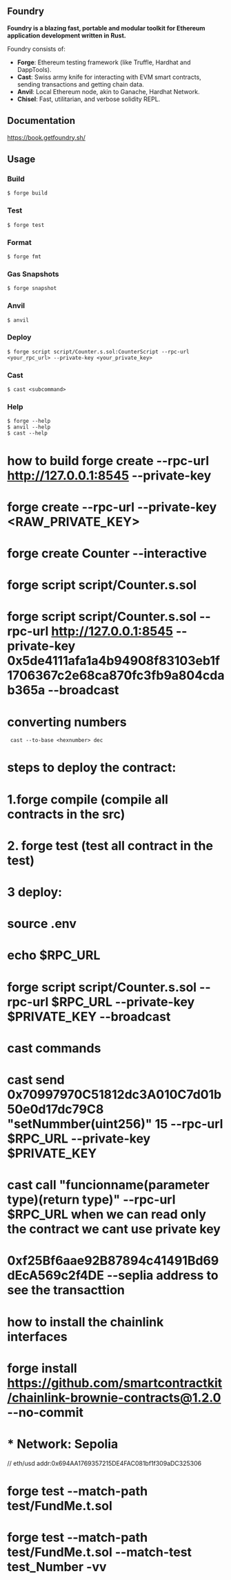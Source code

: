 ## Foundry

**Foundry is a blazing fast, portable and modular toolkit for Ethereum application development written in Rust.**

Foundry consists of:

-   **Forge**: Ethereum testing framework (like Truffle, Hardhat and DappTools).
-   **Cast**: Swiss army knife for interacting with EVM smart contracts, sending transactions and getting chain data.
-   **Anvil**: Local Ethereum node, akin to Ganache, Hardhat Network.
-   **Chisel**: Fast, utilitarian, and verbose solidity REPL.

## Documentation

https://book.getfoundry.sh/

## Usage

### Build

```shell
$ forge build
```

### Test

```shell
$ forge test
```

### Format

```shell
$ forge fmt
```

### Gas Snapshots

```shell
$ forge snapshot
```

### Anvil

```shell
$ anvil
```

### Deploy

```shell
$ forge script script/Counter.s.sol:CounterScript --rpc-url <your_rpc_url> --private-key <your_private_key>
```

### Cast

```shell
$ cast <subcommand>
```

### Help

```shell
$ forge --help
$ anvil --help
$ cast --help
```
# how to build forge create --rpc-url http://127.0.0.1:8545 --private-key <privatekey> <contract>
# forge create --rpc-url <URL> --private-key <RAW_PRIVATE_KEY> <CONTRACT>

# forge create Counter --interactive
# forge script script/Counter.s.sol
# forge script script/Counter.s.sol --rpc-url http://127.0.0.1:8545 --private-key 0x5de4111afa1a4b94908f83103eb1f1706367c2e68ca870fc3fb9a804cdab365a --broadcast
# converting numbers
     cast --to-base <hexnumber> dec


# steps to deploy the contract:
  # 1.forge compile (compile all contracts in the src)
  # 2. forge test  (test all contract in the test)
  # 3 deploy:
# source .env
# echo $RPC_URL
# forge script script/Counter.s.sol --rpc-url $RPC_URL --private-key $PRIVATE_KEY --broadcast

# cast commands
# cast send 0x70997970C51812dc3A010C7d01b50e0d17dc79C8 "setNummber(uint256)" 15 --rpc-url $RPC_URL --private-key $PRIVATE_KEY 
# cast call <Contract addr> "funcionname(parameter type)(return type)" --rpc-url $RPC_URL when we can read only the contract we cant use private key

# 0xf25Bf6aae92B87894c41491Bd69dEcA569c2f4DE --seplia address to see the transacttion


# how to install the chainlink interfaces
   # forge install https://github.com/smartcontractkit/chainlink-brownie-contracts@1.2.0  --no-commit


# * Network: Sepolia
     
// eth/usd addr:0x694AA1769357215DE4FAC081bf1f309aDC325306


# forge test --match-path test/FundMe.t.sol 
#  forge test --match-path test/FundMe.t.sol --match-test test_Number -vv